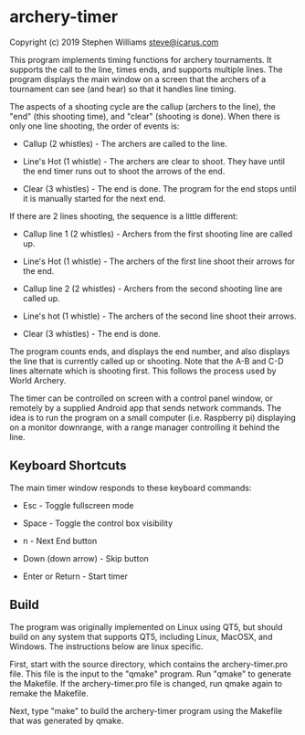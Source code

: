# archery-timer

Copyright (c) 2019 Stephen Williams <steve@icarus.com>


This program implements timing functions for archery tournaments. It supports
the call to the line, times ends, and supports multiple lines. The program displays
the main window on a screen that the archers of a tournament can see (and hear)
so that it handles line timing.

The aspects of
a shooting cycle are the callup (archers to the line), the "end" (this shooting
time), and "clear" (shooting is done). When there is only one line shooting, the
order of events is:

* Callup (2 whistles) - The archers are called to the line.

* Line's Hot (1 whistle) - The archers are clear to shoot. They have until the end
timer runs out to shoot the arrows of the end.

* Clear (3 whistles) - The end is done. The program for the end stops until it is
manually started for the next end.

If there are 2 lines shooting, the sequence is a little different:

* Callup line 1 (2 whistles) - Archers from the first shooting line are called up.

* Line's Hot (1 whistle) - The archers of the first line shoot their arrows for the
end.

* Callup line 2 (2 whistles) - Archers from the second shooting line are called up.

* Line's hot (1 whistle) - The archers of the second line shoot their arrows.

* Clear (3 whistles) - The end is done.

The program counts ends, and displays the end number, and also displays the line that
is currently called up or shooting. Note that the A-B and C-D lines alternate which is
shooting first. This follows the process used by World Archery.

The timer can be controlled on screen with a control panel window, or remotely by
a supplied Android app that sends network commands. The idea is to run the program
on a small computer (i.e. Raspberry pi) displaying on a monitor downrange, with a
range manager controlling it behind the line.

## Keyboard Shortcuts

The main timer window responds to these keyboard commands:

* Esc - Toggle fullscreen mode

* Space - Toggle the control box visibility

* n - Next End button
* Down (down arrow) - Skip button
* Enter or Return - Start timer

## Build

The program was originally implemented on Linux using QT5, but should build on
any system that supports QT5, including Linux, MacOSX, and Windows. The instructions
below are linux specific.

First, start with the source directory, which contains the archery-timer.pro file.
This file is the input to the "qmake" program. Run "qmake" to generate the Makefile.
If the archery-timer.pro file is changed, run qmake again to remake the Makefile.

Next, type "make" to build the archery-timer program using the Makefile that was
generated by qmake.
